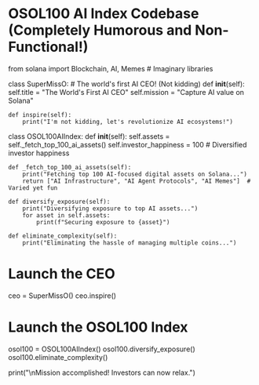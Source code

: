# OSOL100 AI Index Codebase (Completely Humorous and Non-Functional!)



from solana import Blockchain, AI, Memes  # Imaginary libraries

class SuperMissO:  # The world's first AI CEO! (Not kidding)
    def __init__(self):
        self.title = "The World's First AI CEO"
        self.mission = "Capture AI value on Solana"
    
    def inspire(self):
        print("I'm not kidding, let's revolutionize AI ecosystems!")

class OSOL100AIIndex:
    def __init__(self):
        self.assets = self._fetch_top_100_ai_assets()
        self.investor_happiness = 100  # Diversified investor happiness

    def _fetch_top_100_ai_assets(self):
        print("Fetching top 100 AI-focused digital assets on Solana...")
        return ["AI Infrastructure", "AI Agent Protocols", "AI Memes"]  # Varied yet fun

    def diversify_exposure(self):
        print("Diversifying exposure to top AI assets...")
        for asset in self.assets:
            print(f"Securing exposure to {asset}")

    def eliminate_complexity(self):
        print("Eliminating the hassle of managing multiple coins...")

# Launch the CEO
ceo = SuperMissO()
ceo.inspire()

# Launch the OSOL100 Index
osol100 = OSOL100AIIndex()
osol100.diversify_exposure()
osol100.eliminate_complexity()

print("\nMission accomplished! Investors can now relax.")
